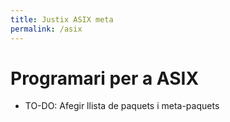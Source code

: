 ```yaml
---
title: Justix ASIX meta
permalink: /asix
---
```


# Programari per a ASIX

* TO-DO: Afegir llista de paquets i meta-paquets